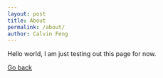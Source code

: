 ```yaml
---
layout: post
title: About
permalink: /about/
author: Calvin Feng
---
```


Hello world, I am just testing out this page for now.

[Go back](/)
